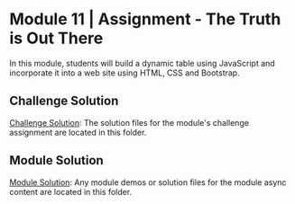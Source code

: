 # Module 11 | Assignment - The Truth is Out There

In this module, students will build a dynamic table using JavaScript and incorporate it into a web site using HTML, CSS and Bootstrap.

## Challenge Solution

[Challenge Solution](Challenge_Solution): The solution files for the module's challenge assignment are located in this folder.

## Module Solution

[Module Solution](Module_Solution): Any module demos or solution files for the module async content are located in this folder.
